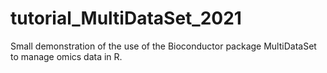 # tutorial_MultiDataSet_2021
Small demonstration of the use of the Bioconductor package MultiDataSet to manage omics data in R.
